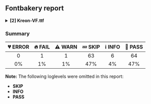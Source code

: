 ## Fontbakery report

<details>
<summary><b>[2] Kreon-VF.ttf</b></summary>
<details>
<summary>:fire: <b>FAIL:</b> Checking with Microsoft Font Validator.</summary>

* [com.google.fonts/check/037](https://github.com/googlefonts/fontbakery/search?q=com.google.fonts/check/037)
* :fire: **FAIL** MS-FonVal: The version number is neither 0x00010000 nor 0x0001002 DETAILS: 0x00010003
* :fire: **FAIL** MS-FonVal: The value doesn't match the calculated value DETAILS: maxComponentElements = 5, calculated = 3
* :warning: **WARN** MS-FonVal: The version number is valid, but less than 5 DETAILS: 4
* :warning: **WARN** MS-FonVal: PANOSE(tm) is undefined. Font mapping may not work properly
* :warning: **WARN** MS-FonVal: There are undefined bits set in fsSelection field DETAILS: Bit(s) 7
* :warning: **WARN** MS-FonVal: The value of sTypoAscender minus sTypoDescender is greater than unitsPerEm DETAILS: sTypoAscender = 974, sTypoDescender = -286
* :warning: **WARN** MS-FonVal: A CodePage bit is set in ulCodePageRange, but the font is missing some of the printable characters from that codepage DETAILS: 
	- bit #0, Latin 1 (13 missing, first ten missing chars are: U0192 U2026 U2020 U2021 U02C6 U2030 U0160 U017D U02DC U2122)
	- bit #1, Latin 2 (62 missing, first ten missing chars are: U2026 U2020 U2021 U2030 U0160 U015A U0164 U017D U0179 U2122)
	- bit #4, Turkish (17 missing, first ten missing chars are: U0192 U2026 U2020 U2021 U02C6 U2030 U0160 U02DC U2122 U0161)
	- bit #7, Baltic (56 missing, first ten missing chars are: U2026 U2020 U2021 U2030 U02C7 U2122 U02DB U0156 U0157 U0104)
* :warning: **WARN** MS-FonVal: The table does not contain any Apple subtables
* :warning: **WARN** MS-FonVal: Apple logo mapping test not performed, cmap 1,0 not present
* :warning: **WARN** MS-FonVal: Misoriented contour DETAILS: Glyph index 220
* :warning: **WARN** MS-FonVal: The unitsPerEm value is not a power of two DETAILS: 1000
* :warning: **WARN** MS-FonVal: The lowestRecPPEM value may be unreasonably small DETAILS: lowestRecPPEM = 6
* :warning: **WARN** MS-FonVal: Ascender is different than OS/2.usWinAscent. Different line heights on Windows and Apple DETAILS: hhea.Ascender = 974, OS/2.usWinAscent = 1137
* :warning: **WARN** MS-FonVal: Descender is different than OS/2.usWinDescent. Different line heights on Windows and Apple DETAILS: hhea.Descender = -286, OS/2.usWinDescent = 326
* :warning: **WARN** MS-FonVal: The LineGap value is less than the recommended value DETAILS: LineGap = 0, recommended = 203
* :warning: **WARN** MS-FonVal: The leftSideBearing is greater than the advance width (unlikely value) DETAILS: glyph# 221
* :warning: **WARN** MS-FonVal: Loca references a glyf entry which length is not a multiple of 4 DETAILS: Number of glyphs with the warning = 109
* :warning: **WARN** MS-FonVal: maxSizeOfInstructions computation not via either approved method DETAILS: glyf maxSizeOfInstructions=197, prep size=189, fpgm size=3605, whereas maxp maxSizeOfInstruction is 3605

</details>
<details>
<summary>:warning: <b>WARN:</b> Check if each glyph has the recommended amount of contours.</summary>

* [com.google.fonts/check/153](https://github.com/googlefonts/fontbakery/search?q=com.google.fonts/check/153)
* :warning: **WARN** This check inspects the glyph outlines and detects the total number of contours in each of them. The expected values are infered from the typical ammounts of contours observed in a large collection of reference font families. The divergences listed below may simply indicate a significantly different design on some of your glyphs. On the other hand, some of these may flag actual bugs in the font such as glyphs mapped to an incorrect codepoint. Please consider reviewing the design and codepoint assignment of these to make sure they are correct.

The following glyphs do not have the recommended number of contours:

Glyph name: asterisk	Contours detected: 2	Expected: 1 or 4
Glyph name: Q	Contours detected: 3	Expected: 2
Glyph name: Eth	Contours detected: 3	Expected: 2

</details>
<br>
</details>

### Summary

| :broken_heart: ERROR | :fire: FAIL | :warning: WARN | :zzz: SKIP | :information_source: INFO | :bread: PASS |
|:-----:|:----:|:----:|:----:|:----:|:----:|
| 0 | 1 | 1 | 63 | 6 | 64 |
| 0% | 1% | 1% | 47% | 4% | 47% |

**Note:** The following loglevels were omitted in this report:
* **SKIP**
* **INFO**
* **PASS**
